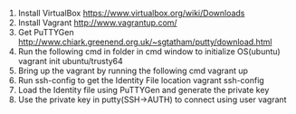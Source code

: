 1. Install VirtualBox
   https://www.virtualbox.org/wiki/Downloads
2. Install Vagrant
   http://www.vagrantup.com/
3. Get PuTTYGen
   http://www.chiark.greenend.org.uk/~sgtatham/putty/download.html
4. Run the following cmd in folder in cmd window to initialize OS(ubuntu)
   vagrant init ubuntu/trusty64
5. Bring up the vagrant by running the following cmd
   vagrant up
6. Run ssh-config to get the Identity File location
   vagrant ssh-config
7. Load the Identity file using PuTTYGen and generate the private key
8. Use the private key in putty(SSH->AUTH) to connect using user vagrant
   